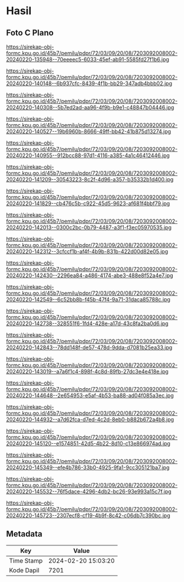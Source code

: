 # Hasil

## Foto C Plano

https://sirekap-obj-formc.kpu.go.id/45b7/pemilu/pdpr/72/03/09/20/08/7203092008002-20240220-135948--70eeeec5-6033-45ef-ab91-5585fd27f1b6.jpg

https://sirekap-obj-formc.kpu.go.id/45b7/pemilu/pdpr/72/03/09/20/08/7203092008002-20240220-140148--6b937cfc-8439-4f1b-bb29-347adb4bbb02.jpg

https://sirekap-obj-formc.kpu.go.id/45b7/pemilu/pdpr/72/03/09/20/08/7203092008002-20240220-140308--5b7ed2ad-aa96-4f9b-b9e1-c48847b04446.jpg

https://sirekap-obj-formc.kpu.go.id/45b7/pemilu/pdpr/72/03/09/20/08/7203092008002-20240220-140527--19b6960b-8666-49ff-bb42-41b875d13274.jpg

https://sirekap-obj-formc.kpu.go.id/45b7/pemilu/pdpr/72/03/09/20/08/7203092008002-20240220-140955--912bcc88-97d1-4116-a385-4a1c46412446.jpg

https://sirekap-obj-formc.kpu.go.id/45b7/pemilu/pdpr/72/03/09/20/08/7203092008002-20240220-141209--30543223-8c2f-4d96-a357-b35332b1d400.jpg

https://sirekap-obj-formc.kpu.go.id/45b7/pemilu/pdpr/72/03/09/20/08/7203092008002-20240220-141829--cb476c5b-c922-45d5-9623-af681f4bbf79.jpg

https://sirekap-obj-formc.kpu.go.id/45b7/pemilu/pdpr/72/03/09/20/08/7203092008002-20240220-142013--0300c2bc-0b79-4487-a3f1-f3ec05970535.jpg

https://sirekap-obj-formc.kpu.go.id/45b7/pemilu/pdpr/72/03/09/20/08/7203092008002-20240220-142312--3cfccf1b-af4f-4b9b-831b-422d00d82e05.jpg

https://sirekap-obj-formc.kpu.go.id/45b7/pemilu/pdpr/72/03/09/20/08/7203092008002-20240220-142430--2296ea84-a486-4174-abe3-488e8f52a4e7.jpg

https://sirekap-obj-formc.kpu.go.id/45b7/pemilu/pdpr/72/03/09/20/08/7203092008002-20240220-142549--6c52bb8b-f45b-47f4-9a71-31daca85788c.jpg

https://sirekap-obj-formc.kpu.go.id/45b7/pemilu/pdpr/72/03/09/20/08/7203092008002-20240220-142738--328551f6-1fd4-428e-a17d-43c8fa2ba0d6.jpg

https://sirekap-obj-formc.kpu.go.id/45b7/pemilu/pdpr/72/03/09/20/08/7203092008002-20240220-142843--78dd148f-de57-478d-9dda-d7081b25ea33.jpg

https://sirekap-obj-formc.kpu.go.id/45b7/pemilu/pdpr/72/03/09/20/08/7203092008002-20240220-143019--a7a6f1c4-898f-4c8d-89fb-27dc3e4e418e.jpg

https://sirekap-obj-formc.kpu.go.id/45b7/pemilu/pdpr/72/03/09/20/08/7203092008002-20240220-144648--2e654953-e5af-4b53-ba88-ad04f085a3ec.jpg

https://sirekap-obj-formc.kpu.go.id/45b7/pemilu/pdpr/72/03/09/20/08/7203092008002-20240220-144932--a7d62fca-d7ed-4c2d-8eb0-b882b672a4b8.jpg

https://sirekap-obj-formc.kpu.go.id/45b7/pemilu/pdpr/72/03/09/20/08/7203092008002-20240220-145120--e1574851-42d5-4b22-8d10-c13e866974ad.jpg

https://sirekap-obj-formc.kpu.go.id/45b7/pemilu/pdpr/72/03/09/20/08/7203092008002-20240220-145349--efe4b786-33b0-4925-9fa1-9cc305121ba7.jpg

https://sirekap-obj-formc.kpu.go.id/45b7/pemilu/pdpr/72/03/09/20/08/7203092008002-20240220-145532--76f5dace-4296-4db2-bc26-93e993a15c7f.jpg

https://sirekap-obj-formc.kpu.go.id/45b7/pemilu/pdpr/72/03/09/20/08/7203092008002-20240220-145723--2307ecf8-cf19-4b9f-8c42-c06db7c390bc.jpg


## Metadata

| Key        | Value               |
| ---------- | ------------------- |
| Time Stamp | 2024-02-20 15:03:20 |
| Kode Dapil | 7201                |



